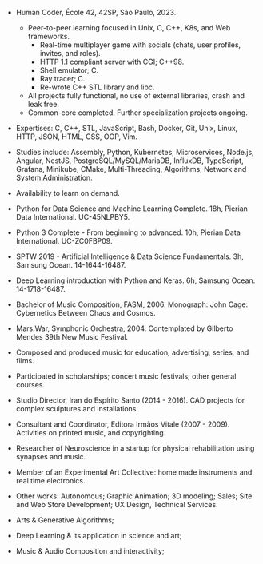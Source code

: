 * Human Coder, École 42, 42SP, São Paulo, 2023.
	* Peer-to-peer learning focused in Unix, C, C++, K8s, and Web frameworks.
		* Real-time multiplayer game with socials (chats, user profiles, invites, and roles).
		* HTTP 1.1 compliant server with CGI; C++98.
		* Shell emulator; C.
		* Ray tracer; C.
		* Re-wrote C++ STL library and libc.
	* All projects fully functional, no use of external libraries, crash and leak free.
	* Common-core completed. Further specialization projects ongoing.

* Expertises: C, C++, STL, JavaScript, Bash, Docker, Git, Unix, Linux, HTTP, JSON, HTML, CSS, OOP, Vim.
* Studies include: Assembly, Python, Kubernetes, Microservices, Node.js, Angular, NestJS, PostgreSQL/MySQL/MariaDB, InfluxDB, TypeScript, Grafana, Minikube, CMake, Multi-Threading, Algorithms, Network and System Administration.
* Availability to learn on demand.

* Python for Data Science and Machine Learning Complete. 18h, Pierian Data International. UC-45NLPBY5.
* Python 3 Complete - From beginning to advanced. 10h, Pierian Data International. UC-ZC0FBP09.
* SPTW 2019 - Artificial Intelligence & Data Science Fundamentals. 3h, Samsung Ocean. 14-1644-16487.
* Deep Learning introduction with Python and Keras. 6h, Samsung Ocean. 14-1718-16487.

* Bachelor of Music Composition, FASM, 2006. Monograph: John Cage: Cybernetics Between Chaos and Cosmos.
* Mars.War, Symphonic Orchestra, 2004. Contemplated by Gilberto Mendes 39th New Music Festival.
* Composed and produced music for education, advertising, series, and films.
* Participated in scholarships; concert music festivals; other general courses.

* Studio Director, Iran do Espírito Santo (2014 - 2016). CAD projects for complex sculptures and installations.
* Consultant and Coordinator, Editora Irmãos Vitale (2007 - 2009). Activities on printed music, and copyrighting.

* Researcher of Neuroscience in a startup for physical rehabilitation using synapses and music.
* Member of an Experimental Art Collective: home made instruments and real time electronics.
* Other works: Autonomous; Graphic Animation; 3D modeling; Sales; Site and Web Store Development; UX Design, Technical Services.

* Arts & Generative Algorithms;
* Deep Learning & its application in science and art;
* Music & Audio Composition and interactivity;
